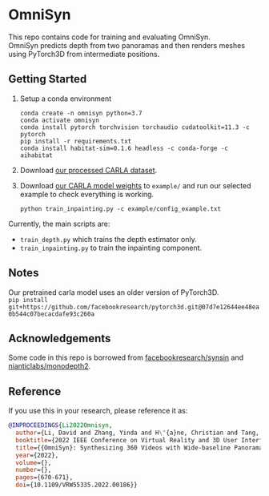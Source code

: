 # OmniSyn

This repo contains code for training and evaluating OmniSyn.<br>
OmniSyn predicts depth from two panoramas and then renders meshes using PyTorch3D from intermediate positions.

## Getting Started

1. Setup a conda environment
    ```shell
    conda create -n omnisyn python=3.7
    conda activate omnisyn
    conda install pytorch torchvision torchaudio cudatoolkit=11.3 -c pytorch
    pip install -r requirements.txt
    conda install habitat-sim=0.1.6 headless -c conda-forge -c aihabitat
    ```
2. Download [our processed CARLA dataset](https://drive.google.com/drive/folders/1UXzWGIpEPlLVhf9t0LJ0VPiAq7wYpudC?usp=sharing).

3. Download [our CARLA model weights](https://drive.google.com/drive/folders/1p5XrgGdqdc3TSB41GcacYyTpnDF5NhIV?usp=sharing) to `example/` and run our selected example to check everything is working.
    ```shell
    python train_inpainting.py -c example/config_example.txt
    ```

Currently, the main scripts are:
* `train_depth.py` which trains the depth estimator only.
* `train_inpainting.py` to train the inpainting component.

## Notes
Our pretrained carla model uses an older version of PyTorch3D. \
`pip install git+https://github.com/facebookresearch/pytorch3d.git@07d7e12644ee48ea0b544c07becacdafe93c260a`

## Acknowledgements
Some code in this repo is borrowed from [facebookresearch/synsin](https://github.com/facebookresearch/synsin) and [nianticlabs/monodepth2](https://github.com/nianticlabs/monodepth2).

## Reference
If you use this in your research, please reference it as:
```bibtex
@INPROCEEDINGS{Li2022Omnisyn,
  author={Li, David and Zhang, Yinda and H\"{a}ne, Christian and Tang, Danhang and Varshney, Amitabh and Du, Ruofei},
  booktitle={2022 IEEE Conference on Virtual Reality and 3D User Interfaces Abstracts and Workshops (VRW)}, 
  title={{OmniSyn}: Synthesizing 360 Videos with Wide-baseline Panoramas}, 
  year={2022},
  volume={},
  number={},
  pages={670-671},
  doi={10.1109/VRW55335.2022.00186}}
```
